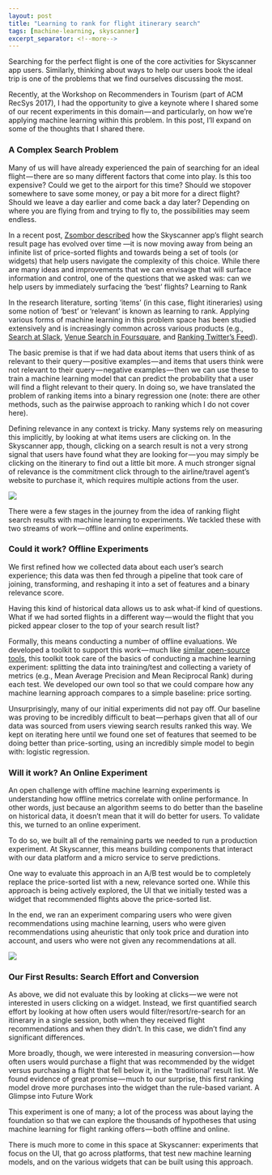 ```yaml
---
layout: post
title: "Learning to rank for flight itinerary search"
tags: [machine-learning, skyscanner]
excerpt_separator: <!--more-->
---
```


Searching for the perfect flight is one of the core activities for Skyscanner app users. Similarly, thinking about ways to help our users book the ideal trip is one of the problems that we find ourselves discussing the most. 
<!--more-->

Recently, at the Workshop on Recommenders in Tourism (part of ACM RecSys 2017), I had the opportunity to give a keynote where I shared some of our recent experiments in this domain — and particularly, on how we’re applying machine learning within this problem. In this post, I’ll expand on some of the thoughts that I shared there.

### A Complex Search Problem

Many of us will have already experienced the pain of searching for an ideal flight — there are so many different factors that come into play. Is this too expensive? Could we get to the airport for this time? Should we stopover somewhere to save some money, or pay a bit more for a direct flight? Should we leave a day earlier and come back a day later? Depending on where you are flying from and trying to fly to, the possibilities may seem endless.

In a recent post, [Zsombor described](https://medium.com/@SkyscannerEng/from-itineraries-to-widgets-9b89ca72fda4) how the Skyscanner app’s flight search result page has evolved over time —it is now moving away from being an infinite list of price-sorted flights and towards being a set of tools (or widgets) that help users navigate the complexity of this choice. While there are many ideas and improvements that we can envisage that will surface information and control, one of the questions that we asked was: can we help users by immediately surfacing the ‘best’ flights?
Learning to Rank

In the research literature, sorting ‘items’ (in this case, flight itineraries) using some notion of ‘best’ or ‘relevant’ is known as learning to rank. Applying various forms of machine learning in this problem space has been studied extensively and is increasingly common across various products (e.g., [Search at Slack](https://slack.engineering/search-at-slack-431f8c80619e), [Venue Search in Foursquare](https://engineering.foursquare.com/switching-to-a-probabilistic-model-for-venue-search-in-foursquare-d7535445c09c), and [Ranking Twitter’s Feed](https://blog.twitter.com/engineering/en_us/topics/insights/2017/using-deep-learning-at-scale-in-twitters-timelines.html)).

The basic premise is that if we had data about items that users think of as relevant to their query — positive examples — and items that users think were not relevant to their query — negative examples — then we can use these to train a machine learning model that can predict the probability that a user will find a flight relevant to their query. In doing so, we have translated the problem of ranking items into a binary regression one (note: there are other methods, such as the pairwise approach to ranking which I do not cover here).

Defining relevance in any context is tricky. Many systems rely on measuring this implicitly, by looking at what items users are clicking on. In the Skyscanner app, though, clicking on a search result is not a very strong signal that users have found what they are looking for — you may simply be clicking on the itinerary to find out a little bit more. A much stronger signal of relevance is the commitment click through to the airline/travel agent’s website to purchase it, which requires multiple actions from the user.

<img data-width="1600" data-height="1320" src="https://hackernoon.com/hn-images/1*B0PUwKY2H4mq2nCsUrjYKg.png">

There were a few stages in the journey from the idea of ranking flight search results with machine learning to experiments. We tackled these with two streams of work — offline and online experiments.

### Could it work? Offline Experiments

We first refined how we collected data about each user’s search experience; this data was then fed through a pipeline that took care of joining, transforming, and reshaping it into a set of features and a binary relevance score.

Having this kind of historical data allows us to ask what-if kind of questions. What if we had sorted flights in a different way — would the flight that you picked appear closer to the top of your search result list?

Formally, this means conducting a number of offline evaluations. We developed a toolkit to support this work — much like [similar open-source tools](http://rival.recommenders.net/), this toolkit took care of the basics of conducting a machine learning experiment: splitting the data into training/test and collecting a variety of metrics (e.g., Mean Average Precision and Mean Reciprocal Rank) during each test. We developed our own tool so that we could compare how any machine learning approach compares to a simple baseline: price sorting.

Unsurprisingly, many of our initial experiments did not pay off. Our baseline was proving to be incredibly difficult to beat — perhaps given that all of our data was sourced from users viewing search results ranked this way. We kept on iterating here until we found one set of features that seemed to be doing better than price-sorting, using an incredibly simple model to begin with: logistic regression.

### Will it work? An Online Experiment

An open challenge with offline machine learning experiments is understanding how offline metrics correlate with online performance. In other words, just because an algorithm seems to do better than the baseline on historical data, it doesn’t mean that it will do better for users. To validate this, we turned to an online experiment.

To do so, we built all of the remaining parts we needed to run a production experiment. At Skyscanner, this means building components that interact with our data platform and a micro service to serve predictions.

One way to evaluate this approach in an A/B test would be to completely replace the price-sorted list with a new, relevance sorted one. While this approach is being actively explored, the UI that we initially tested was a widget that recommended flights above the price-sorted list.

In the end, we ran an experiment comparing users who were given recommendations using machine learning, users who were given recommendations using aheuristic that only took price and duration into account, and users who were not given any recommendations at all.

<img data-width="1600" data-height="1320" src="https://hackernoon.com/hn-images/1*pXW8FoSqpNAPWnpMECi8kQ.png">

### Our First Results: Search Effort and Conversion

As above, we did not evaluate this by looking at clicks — we were not interested in users clicking on a widget. Instead, we first quantified search effort by looking at how often users would filter/resort/re-search for an itinerary in a single session, both when they received flight recommendations and when they didn’t. In this case, we didn’t find any significant differences.

More broadly, though, we were interested in measuring conversion — how often users would purchase a flight that was recommended by the widget versus purchasing a flight that fell below it, in the ‘traditional’ result list. We found evidence of great promise — much to our surprise, this first ranking model drove more purchases into the widget than the rule-based variant.
A Glimpse into Future Work

This experiment is one of many; a lot of the process was about laying the foundation so that we can explore the thousands of hypotheses that using machine learning for flight ranking offers — both offline and online.

There is much more to come in this space at Skyscanner: experiments that focus on the UI, that go across platforms, that test new machine learning models, and on the various widgets that can be built using this approach.
